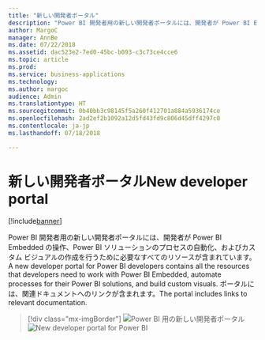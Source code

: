 ```yaml
---
title: "新しい開発者ポータル"
description: "Power BI 開発者用の新しい開発者ポータルには、開発者が Power BI Embedded の操作、Power BI ソリューションのプロセスの自動化、およびカスタム ビジュアルの作成を行うために必要なすべてのリソースが含まれます。"
author: MargoC
manager: AnnBe
ms.date: 07/22/2018
ms.assetid: dac523e2-7ed0-45bc-b093-c3c73ce4cce6
ms.topic: article
ms.prod: 
ms.service: business-applications
ms.technology: 
ms.author: margoc
audience: Admin
ms.translationtype: HT
ms.sourcegitcommit: 0b40bb3c98145f5a260f412701a884a5936174ce
ms.openlocfilehash: 2ad2ef2b1092a12d5fd43fd9c806d45dff4297c0
ms.contentlocale: ja-jp
ms.lasthandoff: 07/18/2018

---
```

# <a name="new-developer-portal"></a><span data-ttu-id="f03f3-103">新しい開発者ポータル</span><span class="sxs-lookup"><span data-stu-id="f03f3-103">New developer portal</span></span>


[!include[banner](../../../includes/banner.md)]

<span data-ttu-id="f03f3-104">Power BI 開発者用の新しい開発者ポータルには、開発者が Power BI Embedded の操作、Power BI ソリューションのプロセスの自動化、およびカスタム ビジュアルの作成を行うために必要なすべてのリソースが含まれています。</span><span class="sxs-lookup"><span data-stu-id="f03f3-104">A new developer portal for Power BI developers contains all the resources that developers need to work with Power BI Embedded, automate processes for their Power BI solutions, and build custom visuals.</span></span> <span data-ttu-id="f03f3-105">ポータルには、関連ドキュメントへのリンクが含まれます。</span><span class="sxs-lookup"><span data-stu-id="f03f3-105">The portal includes links to relevant documentation.</span></span>

> [!div class="mx-imgBorder"]
> <span data-ttu-id="f03f3-106">![](media/new-developer-portal-1.png "Power BI 用の新しい開発者ポータル")</span><span class="sxs-lookup"><span data-stu-id="f03f3-106">![](media/new-developer-portal-1.png "New developer portal for Power BI")</span></span>


